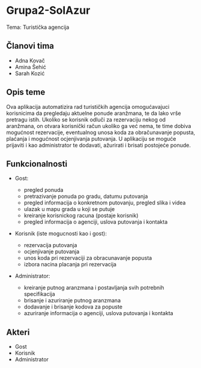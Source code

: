 # Grupa2-SolAzur
Tema: Turistička agencija

## Članovi tima

 * Adna Kovač 
 * Amina Šehić 
 * Sarah Kozić 

## Opis teme
Ova aplikacija automatizira rad turističkih agencija omogućavajuci korisnicima da pregledaju aktuelne ponude aranžmana, te da lako vrše pretragu istih. Ukoliko se korisnik odluči za rezervaciju nekog od aranžmana, on otvara korisnički račun ukoliko ga već nema, te time dobiva mogućnost rezervacije, eventualnog unosa koda za obračunavanje popusta, plaćanja i mogućnost ocjenjivanja putovanja. U aplikaciju se moguće prijaviti i kao administrator te dodavati, ažurirati i brisati postojeće ponude.

## Funkcionalnosti

 * Gost:
  	- pregled ponuda
	- pretrazivanje ponuda po gradu, datumu putovanja
	- pregled informacija o konkretnom putovanju, pregled slika i videa
  	- ulazak u mapu grada u koji se putuje
  	- kreiranje korisnickog racuna (postaje korisnik)
  	- pregled informacija o agenciji, uslova putovanja i kontakta 
  
 * Korisnik (iste mogucnosti kao i gost):  
  	- rezervacija putovanja
	- ocjenjivanje putovanja
  	- unos koda pri rezervaciji za obracunavanje popusta
	- izbora nacina placanja pri rezervacija
   
 * Administrator:
	- kreiranje putnog aranzmana i postavljanja svih potrebnih specifikacija
	- brisanje i azuriranje putnog aranzmana
	- dodavanje i brisanje kodova za popuste
	- azuriranje informacija o agenciji, uslova putovanja i kontakta 
	
## Akteri
 * Gost
 * Korisnik
 * Administrator
